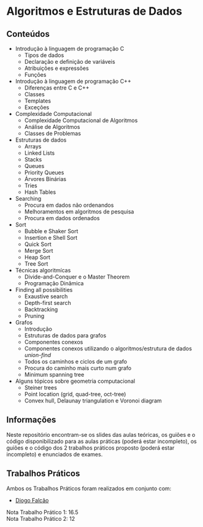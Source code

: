#  Algoritmos e Estruturas de Dados 

## Conteúdos

- Introdução à linguagem de programação C
    - Tipos de dados
    - Declaração e definição de variáveis
    - Atribuições e expressões
    - Funções
- Introdução à linguagem de programação C++
    - Diferenças entre C e C++
    - Classes
    - Templates
    - Exceções
- Complexidade Computacional
    - Complexidade Computacional de Algoritmos
    - Análise de Algoritmos
    - Classes de Problemas
- Estruturas de dados
    - Arrays
    - Linked Lists
    - Stacks
    - Queues
    - Priority Queues
    - Árvores Binárias
    - Tries
    - Hash Tables
- Searching
    - Procura em dados não ordenandos
    - Melhoramentos em algoritmos de pesquisa
    - Procura em dados ordenados
- Sort
    - Bubble e Shaker Sort
    - Insertion e Shell Sort
    - Quick Sort
    - Merge Sort
    - Heap Sort
    - Tree Sort
- Técnicas algoritmícas
    - Divide-and-Conquer e o Master Theorem
    - Programação Dinâmica
- Finding all possibilities
    - Exaustive search
    - Depth-first search
    - Backtracking
    - Pruning
- Grafos
    - Introdução
    - Estruturas de dados para grafos
    - Componentes conexos
    - Componentes conexos utilizando o algoritmos/estrutura de dados *union-find*
    - Todos os caminhos e ciclos de um grafo
    - Procura do caminho mais curto num grafo
    - Minimum spanning tree
- Alguns tópicos sobre geometria computacional
    - Steiner trees
    - Point location (grid, quad-tree, oct-tree)
    - Convex hull, Delaunay triangulation e Voronoi diagram
 
## Informações

Neste repositório encontram-se os slides das aulas teóricas, os guiões e o código disponibilizado para as aulas práticas (poderá estar incompleto), os guiões e o código dos 2 trabalhos práticos proposto (poderá estar incompleto) e enunciados de exames.

## Trabalhos Práticos

Ambos os Trabalhos Práticos foram realizados em conjunto com:
- [Diogo Falcão](https://github.com/falcaodiogo)

Nota Trabalho Prático 1: 16.5
<br />
Nota Trabalho Prático 2: 12
